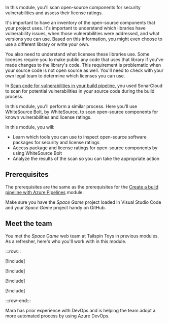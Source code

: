 In this module, you'll scan open-source components for security vulnerabilities and assess their license ratings.

It's important to have an inventory of the open-source components that your project uses. It's important to understand which libraries have vulnerability issues, when those vulnerabilities were addressed, and what versions you can use. Based on this information, you might even choose to use a different library or write your own.

You also need to understand what licenses these libraries use. Some licenses require you to make public any code that uses that library if you've made changes to the library's code. This requirement is problematic when your source code is not open source as well. You'll need to check with your own legal team to determine which licenses you can use.

In [Scan code for vulnerabilities in your build pipeline](/learn/modules/scan-for-vulnerabilities?azure-portal=true), you used SonarCloud to scan for potential vulnerabilities in your source code during the build process.

In this module, you'll perform a similar process. Here you'll use WhiteSource Bolt, by WhiteSource, to scan open-source components for known vulnerabilities and license ratings.

In this module, you will:

* Learn which tools you can use to inspect open-source software packages for security and license ratings
* Access package and license ratings for open-source components by using WhiteSource Bolt
* Analyze the results of the scan so you can take the appropriate action

## Prerequisites

The prerequisites are the same as the prerequisites for the [Create a build pipeline with Azure Pipelines](/learn/modules/create-a-build-pipeline?azure-portal=true) module.

Make sure you have the _Space Game_ project loaded in Visual Studio Code and your _Space Game_ project handy on GitHub.

## Meet the team

You met the _Space Game_ web team at Tailspin Toys in previous modules. As a refresher, here's who you'll work with in this module.

:::row:::

[!include[](../../shared/includes/meet-andy-short-col.md)]

[!include[](../../shared/includes/meet-amita-short-col.md)]

[!include[](../../shared/includes/meet-tim-short-col.md)]

[!include[](../../shared/includes/meet-mara-short-col.md)]

:::row-end:::

Mara has prior experience with DevOps and is helping the team adopt a more automated process by using Azure DevOps.